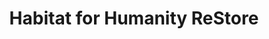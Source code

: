 ---
title: "Habitat for Humanity ReStore"
url: /norman/habitat-for-humanity-restore/
shop: Gebrauchtwaren
---